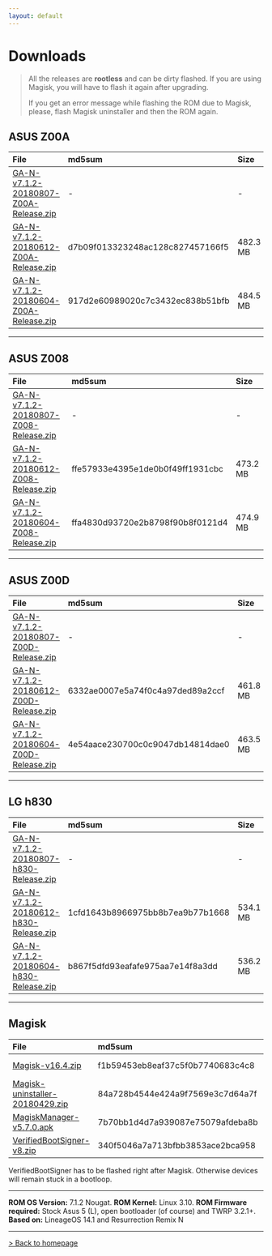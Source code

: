 ```yaml
---
layout: default
---
```


# Downloads

> All the releases are **rootless** and can be dirty flashed. If you are using Magisk, you will have to flash it again after upgrading.
>
>  If you get an error message while flashing the ROM due to Magisk, please, flash Magisk uninstaller and then the ROM again.



## ASUS Z00A

| File                                            | md5sum          | Size          |
|:------------------------------------------------|:------------------|:------------------|
| [GA-N-v7.1.2-20180807-Z00A-Release.zip](https://sourceforge.net/projects/groovyandroid/files/Z00A/GA-N-v7.1.2-20180807-Z00A-Release.zip/download)           | - | - |
| [GA-N-v7.1.2-20180612-Z00A-Release.zip](https://sourceforge.net/projects/groovyandroid/files/Z00A/GA-N-v7.1.2-20180612-Z00A-Release.zip/download)           | d7b09f013323248ac128c827457166f5 | 482.3 MB |
| [GA-N-v7.1.2-20180604-Z00A-Release.zip](https://sourceforge.net/projects/groovyandroid/files/Z00A/GA-N-v7.1.2-20180604-Z00A-Release.zip/download)           | 917d2e60989020c7c3432ec838b51bfb | 484.5 MB |

* * *

## ASUS Z008

| File                                            | md5sum          | Size          |
|:------------------------------------------------|:------------------|:------------------|
| [GA-N-v7.1.2-20180807-Z008-Release.zip](https://sourceforge.net/projects/groovyandroid/files/Z008/GA-N-v7.1.2-20180807-Z008-Release.zip/download)           | - | - |
| [GA-N-v7.1.2-20180612-Z008-Release.zip](https://sourceforge.net/projects/groovyandroid/files/Z008/GA-N-v7.1.2-20180612-Z008-Release.zip/download)           | ffe57933e4395e1de0b0f49ff1931cbc | 473.2 MB |
| [GA-N-v7.1.2-20180604-Z008-Release.zip](https://sourceforge.net/projects/groovyandroid/files/Z008/GA-N-v7.1.2-20180604-Z008-Release.zip/download)           | ffa4830d93720e2b8798f90b8f0121d4 | 474.9 MB |

* * *

## ASUS Z00D

| File                                            | md5sum          | Size          |
|:------------------------------------------------|:------------------|:------------------|
| [GA-N-v7.1.2-20180807-Z00D-Release.zip](https://sourceforge.net/projects/groovyandroid/files/Z00D/GA-N-v7.1.2-20180807-Z00D-Release.zip/download)           | - | - |
| [GA-N-v7.1.2-20180612-Z00D-Release.zip](https://sourceforge.net/projects/groovyandroid/files/Z00D/GA-N-v7.1.2-20180612-Z00D-Release.zip/download)           | 6332ae0007e5a74f0c4a97ded89a2ccf | 461.8 MB |
| [GA-N-v7.1.2-20180604-Z00D-Release.zip](https://sourceforge.net/projects/groovyandroid/files/Z00D/GA-N-v7.1.2-20180604-Z00D-Release.zip/download)           | 4e54aace230700c0c9047db14814dae0 | 463.5 MB |

* * *

## LG h830

| File                                            | md5sum          | Size          |
|:------------------------------------------------|:------------------|:------------------|
| [GA-N-v7.1.2-20180807-h830-Release.zip](https://sourceforge.net/projects/groovyandroid/files/h830/GA-N-v7.1.2-20180807-h830-Release.zip/download)           | - | - |
| [GA-N-v7.1.2-20180612-h830-Release.zip](https://sourceforge.net/projects/groovyandroid/files/h830/GA-N-v7.1.2-20180612-h830-Release.zip/download)           | 1cfd1643b8966975bb8b7ea9b77b1668 | 534.1 MB |
| [GA-N-v7.1.2-20180604-h830-Release.zip](https://sourceforge.net/projects/groovyandroid/files/h830/GA-N-v7.1.2-20180604-h830-Release.zip/download)           | b867f5dfd93eafafe975aa7e14f8a3dd | 536.2 MB |

* * *

## Magisk

| File                                            | md5sum          | Size          |
|:------------------------------------------------|:------------------|:------------------|
| [Magisk-v16.4.zip](https://sourceforge.net/projects/magisk/files/Magisk-v16.4.zip/download)           | f1b59453eb8eaf37c5f0b7740683c4c8 | 4.5 MB |
| [Magisk-uninstaller-20180429.zip](https://sourceforge.net/projects/magisk/files/Magisk-uninstaller-20180429.zip/download)           | 84a728b4544e424a9f7569e3c7d64a7f | 2.4 MB |
| [MagiskManager-v5.7.0.apk](https://sourceforge.net/projects/magisk/files/MagiskManager-v5.7.0.apk/download)           | 7b70bb1d4d7a939087e75079afdeba8b | 2.0 MB |
| [VerifiedBootSigner-v8.zip](https://sourceforge.net/projects/magisk/files/VerifiedBootSigner-v8.zip/download)           | 340f5046a7a713bfbb3853ace2bca958 | 38.7 kB |

VerifiedBootSigner has to be flashed right after Magisk. Otherwise devices will remain stuck in a bootloop.

* * *

**ROM OS Version:** 7.1.2 Nougat. **ROM Kernel:** Linux 3.10. **ROM Firmware required:** Stock Asus 5 (L), open bootloader (of course) and TWRP 3.2.1+. **Based on:** LineageOS 14.1 and Resurrection Remix N

* * *

[> Back to homepage](./)
